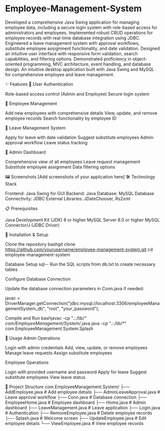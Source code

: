 # Employee-Management-System
Developed a comprehensive Java Swing application for managing employee data, including a secure login system with role-based access for administrators and employees. Implemented robust CRUD operations for employee records with real-time database integration using JDBC. Engineered a leave management system with approval workflows, substitute employee assignment functionality, and date validation. Designed an intuitive user interface with responsive form validation, search capabilities, and filtering options. Demonstrated proficiency in object-oriented programming, MVC architecture, event handling, and database design.
An intuitive desktop application built with Java Swing and MySQL for comprehensive employee and leave management.

✨ Features
👤 User Authentication

Role-based access control (Admin and Employee)
Secure login system

👥 Employee Management

Add new employees with comprehensive details
View, update, and remove employee records
Search functionality by employee ID

📅 Leave Management System

Apply for leave with date validation
Suggest substitute employees
Admin approval workflow
Leave status tracking

🔄 Admin Dashboard

Comprehensive view of all employees
Leave request management
Substitute employee assignment
Data filtering options

🖼️ Screenshots
[Add screenshots of your application here]
🛠️ Technology Stack

Frontend: Java Swing for GUI
Backend: Java
Database: MySQL
Database Connectivity: JDBC
External Libraries: JDateChooser, Rs2xml

📋 Prerequisites

Java Development Kit (JDK) 8 or higher
MySQL Server 8.0 or higher
MySQL Connector/J (JDBC Driver)

🚀 Installation & Setup

Clone the repository
bashgit clone https://github.com/yourusername/employee-management-system.git
cd employee-management-system

Database Setup
sql-- Run the SQL scripts from db.txt to create necessary tables

Configure Database Connection

Update the database connection parameters in Conn.java if needed:

javac = DriverManager.getConnection("jdbc:mysql://localhost:3306/employeeManagementSystem_db", "root", "your_password");

Compile and Run
bashjavac -cp ".:./lib/*" com/EmployeeManagement/System/*.java
java -cp ".:./lib/*" com.EmployeeManagement.System.Splash


📱 Usage
Admin Operations

Login with admin credentials
Add, view, update, or remove employees
Manage leave requests
Assign substitute employees

Employee Operations

Login with provided username and password
Apply for leave
Suggest substitute employees
View leave status

🧩 Project Structure
com.EmployeeManagement.System/
├── AddEmployee.java       # Add employee details
├── AdminLeaveApproval.java # Leave approval workflow
├── Conn.java              # Database connection
├── EmployeeHome.java      # Employee dashboard
├── Home.java              # Admin dashboard
├── LeaveManagement.java   # Leave application
├── Login.java             # Authentication
├── RemoveEmployee.java    # Delete employee records
├── Splash.java            # Welcome screen
├── UpdateEmployee.java    # Edit employee details
└── ViewEmployee.java      # View employee records
